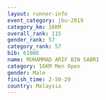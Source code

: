 ```yaml
---
layout: runner-info 
event_category: jbu-2019 
category_km: 16KM  
overall_rank: 115
gender_rank: 57
category_rank: 57
bib: 61086
name: MUHAMMAD ARIF BIN SABRI
category: 16KM Men Open
gender: Male
finish_time: 2-50-29
country: Malaysia
---
```


